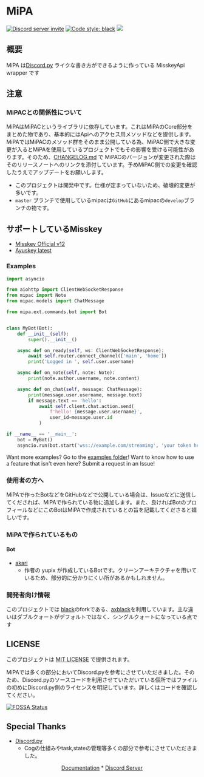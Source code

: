 # MiPA

<a href="https://discord.gg/CcT997U"><img src="https://img.shields.io/discord/530299114387406860?style=flat-square&color=5865f2&logo=discord&logoColor=ffffff&label=discord" alt="Discord server invite" /></a>
<a href="https://github.com/psf/black"><img alt="Code style: black" src="https://img.shields.io/badge/code%20style-axblack-8bd124.svg"></a>
<a href="https://app.fossa.com/projects/git%2Bgithub.com%2Fyupix%2FMiPA?ref=badge_shield" alt="FOSSA Status"><img src="https://app.fossa.com/api/projects/git%2Bgithub.com%2Fyupix%2FMiPA.svg?type=shield"/></a>

## 概要

MiPA は[Discord.py](https://github.com/Rapptz/discord.py)
ライクな書き方ができるように作っている MisskeyApi wrapper です

## 注意

### MiPACとの関係性について

MiPAはMiPACというライブラリに依存しています。これはMiPAのCore部分をまとめた物であり、基本的にはApiへのアクセス用メソッドなどを提供します。MiPAではMiPACのメソッド群をそのまま公開している為、MiPAC側で大きな変更が入るとMiPAを使用しているプロジェクトでもその影響を受ける可能性があります。そのため、[CHANGELOG.md](./CHANGELOG.md) で MiPACのバージョンが変更された際はそのリリースノートへのリンクを添付しています。予めMiPAC側での変更を確認したうえでアップデートをお願いします。

- このプロジェクトは開発中です。仕様が定まっていないため、破壊的変更が多いです。
- `master` ブランチで使用しているmipacは`GitHub`にあるmipacの`develop`ブランチの物です。

## サポートしているMisskey

- [Misskey Official v12](https://github.com/misskey-dev/misskey)
- [Ayuskey latest](https://github.com/teamblackcrystal/misskey)

### Examples

```py
import asyncio

from aiohttp import ClientWebSocketResponse
from mipac import Note
from mipac.models import ChatMessage

from mipa.ext.commands.bot import Bot


class MyBot(Bot):
    def __init__(self):
        super().__init__()

    async def on_ready(self, ws: ClientWebSocketResponse):
        await self.router.connect_channel(['main', 'home'])
        print('Logged in ', self.user.username)

    async def on_note(self, note: Note):
        print(note.author.username, note.content)

    async def on_chat(self, message: ChatMessage):
        print(message.user.username, message.text)
        if message.text == 'hello':
            await self.client.chat.action.send(
                f'hello! {message.user.username}',
                user_id=message.user.id
            )

if __name__ == '__main__':
    bot = MyBot()
    asyncio.run(bot.start('wss://example.com/streaming', 'your token here'))
```

Want more examples? Go to the [examples folder](examples)! Want to know how to use a feature that isn't even here?
Submit a request in an Issue!


### 使用者の方へ

MiPAで作ったBotなどをGitHubなどで公開している場合は、Issueなどに送信してくだされば、MiPAで作られている物に追加します。また、良ければBotのプロフィールなどにこのBotはMiPAで作成されているとの旨を記載してくださると嬉しいです。

### MiPAで作られているもの

#### Bot

- [akari](https://github.com/teamblackcrystal/akari)
    - 作者の yupix が作成しているBotです。クリーンアーキテクチャを用いているため、部分的に分かりにくい所があるかもしれません。

### 開発者向け情報

このプロジェクトでは [black](https://github.com/psf/black)のforkである、[axblack](https://github.com/axiros/axblack)を利用しています。主な違いはダブルクォートがデフォルトではなく、シングルクォートになっている点です

## LICENSE

このプロジェクトは [MIT LICENSE](./LICENSE) で提供されます。

MiPAでは多くの部分においてDiscord.pyを参考にさせていただきました。そのため、Discord.pyのソースコードを利用させていただいている個所ではファイルの初めにDiscord.py側のライセンスを明記しています。詳しくはコードを確認してください。


[![FOSSA Status](https://app.fossa.com/api/projects/git%2Bgithub.com%2Fyupix%2FMiPA.svg?type=large)](https://app.fossa.com/projects/git%2Bgithub.com%2Fyupix%2FMiPA?ref=badge_large)

## Special Thanks

- [Discord.py](https://github.com/Rapptz/discord.py)
    - Cogの仕組みやtask,stateの管理等多くの部分で参考にさせていただきました。

<p align="center">
    <a href="https://mipa.akarinext.org">Documentation</a>
    *
    <a href="https://discord.gg/CcT997U">Discord Server</a>
</p>
